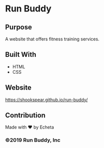 # Run Buddy

## Purpose
A website that offers fitness training services.

## Built With
* HTML
* CSS

## Website
https://shookspear.github.io/run-buddy/

## Contribution
Made with ❤️ by Echeta

### ©️2019 Run Buddy, Inc
